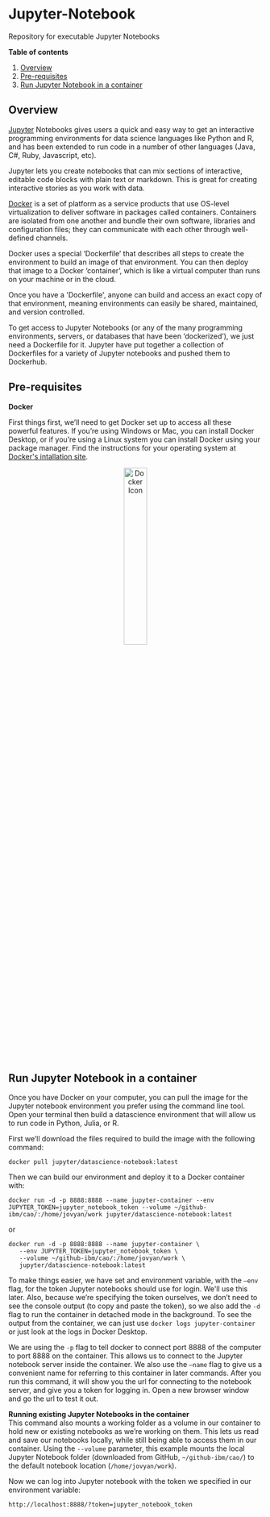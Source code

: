 # Jupyter-Notebook
Repository for executable Jupyter Notebooks

**Table of contents**
1. [Overview](#1.0)
1. [Pre-requisites](#2.0)
1. [Run Jupyter Notebook in a container](#3.0)

<a id="1.0"></a>

## Overview

[Jupyter](https://jupyter.org/) Notebooks gives users a quick and easy way to get an interactive programming environments for data science languages like Python and R, and has been extended to run code in a number of other languages (Java, C#, Ruby, Javascript, etc).
 
Jupyter lets you create notebooks that can mix sections of interactive, editable code blocks with plain text or markdown. This is great for creating interactive stories as you work with data.

[Docker](https://www.docker.com/)  is a set of platform as a service products that use OS-level virtualization to deliver software in packages called containers. Containers are isolated from one another and bundle their own software, libraries and configuration files; they can communicate with each other through well-defined channels.

Docker uses a special ‘Dockerfile’ that describes all steps to create the environment to build an image of that environment. You can then deploy that image to a Docker ‘container’, which  is like a virtual computer than runs on your machine or in the cloud.

Once you have a 'Dockerfile', anyone can build and access an exact copy of that environment, meaning environments can easily be shared, maintained, and version controlled. 

To get access to Jupyter Notebooks (or any of the many programming environments, servers, or databases that have been ‘dockerized’), we just need a Dockerfile for it. Jupyter have put together a  collection of Dockerfiles for a variety of Jupyter notebooks and pushed them to Dockerhub. 

<a id="2.0"></a>

## Pre-requisites

**Docker**

First things first, we’ll need to get Docker set up to access all these powerful features. If you’re using Windows or Mac, you can install Docker Desktop, or if you’re using a Linux system you can install Docker using your package manager. Find the instructions for your operating system at [Docker's intallation site]( https://docs.docker.com/install).


<center>
<img src="img/docker.svg" alt="Docker Icon" width="30%"/>
</center>


<a id="3.0"></a>

## Run Jupyter Notebook in a container

Once you have Docker on your computer, you can pull the image for the Jupyter notebook environment you prefer using the command line tool. Open your terminal then build a datascience environment that will allow us to run code in Python, Julia, or R.

First we’ll download the files required to build the image with the following command:

```
docker pull jupyter/datascience-notebook:latest
```

Then we can build our environment and deploy it to a Docker container with:

```
docker run -d -p 8888:8888 --name jupyter-container --env JUPYTER_TOKEN=jupyter_notebook_token --volume ~/github-ibm/cao/:/home/jovyan/work jupyter/datascience-notebook:latest
```
or
```
docker run -d -p 8888:8888 --name jupyter-container \
   --env JUPYTER_TOKEN=jupyter_notebook_token \
   --volume ~/github-ibm/cao/:/home/jovyan/work \
   jupyter/datascience-notebook:latest
```

To make things easier, we have set and environment variable, with the `–env` flag, for the token Jupyter notebooks should use for login.  We'll use this later. Also, because we’re specifying the token ourselves, we don’t need to see the console output (to copy and paste the token), so we also add the `-d` flag to run the container in detached mode in the background. To see the output from the container, we can just use `docker logs jupyter-container` or just look at the logs in Docker Desktop.

We are using the `-p` flag to tell docker to connect port 8888 of the computer to port 8888 on the container.  This allows us to connect to the Jupyter notebook server inside the container. We also use the `–name` flag to give us a convenient name for referring to this container in later commands. After you run this command, it will show you the url for connecting to the notebook server, and give you a token for logging in. Open a new browser window and go the url to test it out.

**Running existing Jupyter Notebooks in the container**  
This command also mounts a working folder as a volume in our container to hold new or existing notebooks as we’re working on them. This lets us read and save our notebooks locally, while still being able to access them in our container.  Using the `--volume` parameter, this example mounts the local Jupyter Notebook folder (downloaded from GitHub, `~/github-ibm/cao/`) to the default notebook location (`/home/jovyan/work`).

Now we can log into Jupyter notebook with the token we specified in our environment variable:

```
http://localhost:8888/?token=jupyter_notebook_token
```
